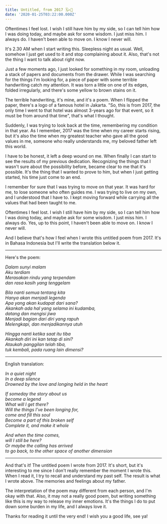 ```yaml
---
title: Untitled, from 2017 🗓✍🏼
date: '2020-01-25T03:22:00.000Z'
---
```


Oftentimes I feel lost. I wish I still have him by my side, so I can tell him how I was doing today, and maybe ask for some wisdom. I just miss him. I always do. I haven't been able to move on. I know I never will.

<!-- more -->

It's 2.30 AM when I start writing this. Sleepless night as usual. Well, somehow I just get used to it and stop complaining about it. Also, that's not the thing I want to talk about right now.

Just a few moments ago, I just looked for something in my room, unloading a stack of papers and documents from the drawer. While I was searching for the things I'm looking for, a piece of paper with some terrible handwriting catch my attention. It was torn a little on one of its edges, folded irregularly, and there's some yellow to brown stains on it.

The terrible handwriting, it's mine, and it's a poem. When I flipped the paper, there's a logo of a famous hotel in Jakarta. "So, this is from 2017, the only time I went to that hotel was almost 3-years ago for that event, so it must be from around that time", that's what I thought.

Suddenly, I was trying to look back at the time, remembering my condition in that year. As I remember, 2017 was the time when my career starts rising, but it's also the time when my greatest teacher who gave all the good values in me, someone who really understands me, my beloved father left this world.

I have to be honest, it left a deep wound on me. When finally I can start to see the results of my previous dedication. Recognizing the things that I wasn't sure about the possibility before, became clear to me that it's possible. It's the thing that I wanted to prove to him, but when I just getting started, his time just come to an end.

I remember for sure that I was trying to move on that year. It was hard for me, to lose someone who often guides me. I was trying to live on my own, and I understood that I have to. I kept moving forward while carrying all the values that had been taught to me.

Oftentimes I feel lost. I wish I still have him by my side, so I can tell him how I was doing today, and maybe ask for some wisdom. I just miss him. I always do. Yes, up to this point, I haven't been able to move on. I know I never will.

And I believe that's how I feel when I wrote this untitled poem from 2017. It's in Bahasa Indonesia but I'll write the translation below it.

<hr/>

Here's the poem:

<p>
<i>Dalam sunyi malam</i><br/>
<i>Aku terdiam</i><br/>
<i>Merasakan rindu yang terpendam</i><br/>
<i>dan rasa kasih yang tenggelam</i><br/>
</p>

<p>
<i>Bila nanti semua tentang kita</i><br/>
<i>Hanya akan menjadi legenda</i><br/>
<i>Apa yang akan kudapat dari sana?</i><br/>
<i>Akankah ada hal yang selama ini kudamba,</i><br/>
<i>datang dan mengisi jiwa</i><br/>
<i>Menjadi bagian dari diri yang rapuh</i><br/>
<i>Melengkapi, dan menjadikannya utuh</i><br/>
</p>

<p>
<i>Hingga nanti ketika saat itu tiba</i><br/>
<i>Akankah diri ini kan tetap di sini?</i><br/>
<i>Ataukah panggilan telah tiba,</i><br/>
<i>tuk kembali, pada ruang lain dimensi?</i><br/>
<p>

<hr/>

English translation:

<p>
<i>In a quiet night</i><br/>
<i>In a deep silence</i><br/>
<i>Drowned by the love and longing held in the heart</i><br/>
</p>

<p>
<i>If someday the story about us</i><br/>
<i>become a legend</i><br/>
<i>What will I get there?</i><br/>
<i>Will the things I've been longing for,</i><br/>
<i>come and fill this soul</i><br/>
<i>Become a part of this broken self</i><br/>
<i>Complete it, and make it whole</i><br/>
</p>

<p>
<i>And when the time comes,</i><br/>
<i>will I still be here?</i><br/>
<i>Or maybe the calling has arrived</i><br/>
<i>to go back, to the other space of another dimension</i><br/>
</p>

<hr/>

And that's it! The untitled poem I wrote from 2017. It's short, but it's interesting to me since I don't really remember the moment I wrote this. When I read it, I try to recall and understand my past self. The result is what I wrote above. The memories and feelings about my father.

The interpretation of the poem may different from each person, and I'm okay with that. Also, it may not a really good poem, but writing something like this is my way to release my inner emotions. It's the things I do to put down some burden in my life, and I always love it.

Thanks for reading it until the very end!
I wish you a good life, see ya!
